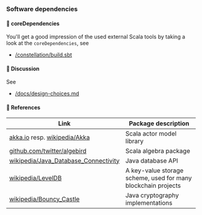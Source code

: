 ### Software dependencies
#### :minidisc: coreDependencies

You'll get a good impression of the used external Scala tools by taking a look at the `coreDependencies`, see

* [/constellation/build.sbt](https://github.com/Constellation-Labs/constellation/blob/dev/build.sbt)

#### :speak_no_evil: Discussion

See

* [/docs/design-choices.md](https://github.com/Constellation-Labs/constellation/blob/dev/docs/design-choices.md)

#### :book: References

| Link | Package description | 
| ------------- | ------------- |
| [akka.io](https://akka.io/) resp. [wikipedia/Akka](https://en.wikipedia.org/wiki/Akka_(toolkit)) | Scala actor model library |
| [github.com/twitter/algebird](https://github.com/twitter/algebird) | Scala algebra package |
| [wikipedia/Java_Database_Connectivity](https://en.wikipedia.org/wiki/Java_Database_Connectivity) | Java database API |
| [wikipedia/LevelDB](https://en.wikipedia.org/wiki/LevelDB) | A key-value storage scheme, used for many blockchain projects |
| [wikipedia/Bouncy_Castle](https://en.wikipedia.org/wiki/Bouncy_Castle_(cryptography)) | Java cryptography implementations |
